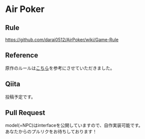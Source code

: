 # Air Poker
## Rule

https://github.com/darai0512/AirPoker/wiki/Game-Rule

## Reference

原作のルールは[こちら](http://royal2627.ldblog.jp/archives/48002529.html)を参考にさせていただきました。

## Qiita

投稿予定です。

## Pull Request

model(=NPC)はinterfaceを公開していますので、自作実装可能です。  
あなたからのプルリクをお待ちしております！
